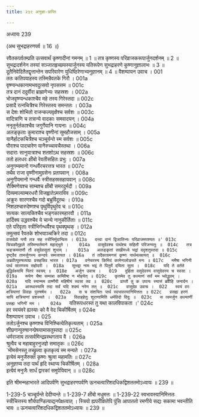 ```yaml
---
title: २३९ अनुज्ञा-प्राप्तिः

---
```



अध्यायः 239

(अथ सुभद्राहरणपर्व ॥ 16 ॥)

रवैतकपर्वतम्प्रति उत्सवार्थं कृष्णादीनां गमनम् ॥ 1 ॥ तत्र कृष्णस्य परिव्राजकरूपार्जुनदर्शनम् ॥ 2 ॥ सुभद्रादर्शनेन तस्यां सञ्जातहृच्छयस्यार्जुनस्य यतिरूपेण सुभद्राहरणे कुष्णानुज्ञालाभः ॥ 3 ॥ दूतैनिवेदितैतद्वृत्तान्तेन सपरिवारेण युधिष्ठिरेणाभ्यनुज्ञानम् ॥ 4 ॥
वैशम्पायन उवाच ।	001  
ततः कतिपयाहस्य तस्मिन्रैवतके गिरौ ।	001a  
वृष्ण्यन्धकानामभवदुत्सवो नृपसत्तम ॥	001c  
तत्र दानं ददुर्वीरा ब्राह्मणेभ्यः सहस्रशः ।	002a  
भोजवृष्ण्यन्धकाश्चैव महे तस्य गिरेस्तदा ॥	002c  
प्रसादै रत्नचित्रैश्च गिरेस्तस्य समन्ततः ।	003a  
स देशः शोभितो राजन्कल्पवृक्षैश्च सर्वशः ॥	003c  
वादित्राणि च तत्रान्ये वादकाः समवादयन् ।	004a  
ननृतुर्नर्तकाश्चैव जगुर्गेयानि गायनाः ॥	004c  
अलङ्कृताः कुमाराश्च वृष्णीनां सुमहौजसाम् ।	005a  
यानैर्हाटकचित्रैश्च चञ्चूर्यन्ते स्म सर्वशः ॥	005c  
पौराश्च पादचारेण यानैरुच्चावचैस्तथा ।	006a  
सदाराः सानुयात्राश्च शतशोऽथ सहस्रशः ॥	006c  
ततो हलधरः क्षीबो रेवतीसहितः प्रभुः ।	007a  
अनुगम्यमानो गन्धर्वैरचरत्तत्र भारत ॥	007c  
तथैव राजा वृष्णीनामुग्रसेनः प्रतापवान् ।	008a  
अनुगीयमानो गन्धर्वैः स्त्रीसहस्रसहायवान् ॥	008c  
रौक्मिणेयश्च साम्बश्च क्षीबौ समरदुर्मदौ ।	009a  
दिव्यमाल्याम्बरधरौ विजह्वातेऽमराविव ॥	009c  
अक्रूरः सारणश्चैव गदो बभ्रुर्विदूरथः ।	010a  
निशठश्चारुदेष्णश्च पृथुर्विपृथुरेव च ॥	010c  
सत्यकः सात्यकिश्चैव भङ्गकारमहारवौ ।	011a  
हार्दिक्य उद्धवश्चैव ये चान्ये नानुकीर्तिताः ॥	011c  
एते परिवृताः स्त्रीभिर्गन्धर्वैश्च पृथक्पृथक् ।	012a  
तमुत्सवं रैवतके शोभयाञ्चक्रिरे तदा ॥	012c  
`वासदेवो ययौ तत्र सह स्त्रीभिर्मुदान्वितः ।	013a  
दत्त्वा दानं द्विजातिभ्यः परिव्राजमपश्यत ॥'	013c  
चित्रकौतूहले तस्मिन्वर्तमाने महाद्भुते ।	014a  
वासुदेवश्च पार्थश्च सहितौ परिजग्मतुः ॥	014c  
तत्र चङ्क्रममाणौ तौ वसुदेवसुतां शुभाम् ।	015a  
अलङ्कृतां सखीमध्ये भद्रां ददृशतुस्तदा ॥	015c  
दृष्ट्वैव तामर्जुनस्य कन्दर्पः समजायत ।	016a  
तं तदैकाग्रमनसं कृष्णः पार्थमलक्षयत् ॥	016c  
अब्रवीत्पुरुषव्याघ्रः प्रसहन्निव भारत ।	017a  
वनेचरस्य किमिदं कामेनालोड्यते मनः ॥	017c  
ममैषा भगिनी पार्थ सारणस्य सहोदरी ।	018a  
सुभद्रा नाम भद्रं ते पितुर्मे दयिता सुता ।	018c  
यदि ते वर्तते बुद्धिर्वक्ष्यामि पितरं स्वयम् ॥	018e  
अर्जुन उवाच ।	019  
दुहिता वसुदेवस्य वासुदेवस्य च स्वसा ।	019a  
रूपेण चैषा सम्पन्ना कमिवैषा न मोहयेत् ॥	019c  
कृतमेव तु कल्याणं सर्वं मम भवेद्ध्रुवम् ।	020a  
यदि स्यान्मम वार्ष्णेयी महिषीयं स्वसा तव ॥	020c  
प्राप्तौ तु क उपायः स्यात्तं ब्रवीहि जनार्दन ।	021a  
आस्थास्यामि तदा सर्वं यदि शक्यं नरेण तत् ॥	021c  
वासुदेव उवाच ।	022  
स्वयं वरः क्षत्रियाणां विवाहः पुरुषर्षभ ।	022a  
स च संशयितः पार्थ स्वभावस्यानिमित्ततः ॥	022c  
प्रसह्य हरणं चापि क्षत्रियाणां प्रशस्यते ।	023a  
विवाहहेतुः शूराणामिति धर्मविदो विदुः ॥	023c  
स त्वमर्जुन कल्याणीं प्रसह्य भगिनीं मम ।	024a  
`यतिरूपधरस्तं तु यथा कालविपाकता ।'	024c  
हर स्वयंवरे ह्यस्याः को वै वेद चिकीर्षितम् ॥	024e  
वैशम्पायन उवाच ।	025  
ततोऽर्जुनश्च कृष्णश्च विनिश्चित्येतिकृत्यताम् ।	025a  
शीघ्रगान्पुरुषानन्प्रेषयामासतुस्तदा ॥	025c  
धर्मराजाय तत्सर्वमिन्द्रप्रस्थगताय वै ।	026a  
श्रुत्वैव च महाबाहुरनुजज्ञे समातृकः ॥	026c  
`भीमसेनस्तु तच्छ्रुत्वा कृतकृत्यं स्म मन्यते ।	027a  
इत्येवं मनुजैरुक्तं कृष्णः श्रुत्वा महामतिः ॥	027c  
अनुज्ञाप्य तदा पार्थं हृदि स्थाप्य चिकीर्षितम् ।	028a  
इत्येवं मनुजैः सार्धं द्वारकां समुपेयिवान् ॥ ॥	028c  

इति श्रीमन्महाभारते आदिपर्वणि सुभद्राहरणपर्वणि ऊनचत्वारिंशदधिकद्विशततमोऽध्यायः ॥ 239 ॥

1-239-5 चञ्चूर्यन्ते देदीप्यन्ते ॥ 1-239-7 क्षीबो मधुमत्तः ॥ 1-239-22 स्वभावस्यानिमित्ततः स्त्रीचित्तस्य शौर्यपाण्डित्याद्यनपेक्षत्वात् । स्त्रियो ह्यपरीक्षितेपि पुंसि आपाततो रमणीये सद्यः सकामा भवन्तीति भावः ॥ ऊनचत्वारिंशदधिकद्विशततमोऽध्यायः ॥ 239 ॥